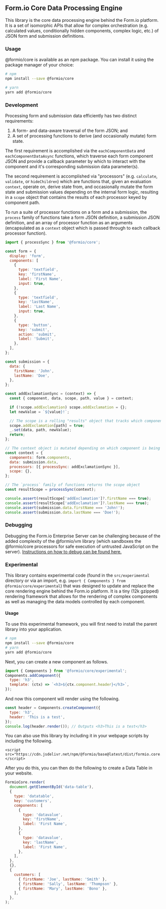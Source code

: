 ## Form.io Core Data Processing Engine

This library is the core data processing engine behind the Form.io platform. It is a set of isomorphic APIs that allow for complex orchestration (e.g. calculated values, conditionally hidden components, complex logic, etc.) of JSON form and submission definitions.

### Usage

@formio/core is available as an npm package. You can install it using the package manager of your choice:

```bash
# npm
npm install --save @formio/core

# yarn
yarn add @formio/core
```

### Development

Processing form and submission data efficiently has two distinct requirements:

1. A form- and data-aware traversal of the form JSON; and
2. A set of processing functions to derive (and occasionally mutate) form state.

The first requirement is accomplished via the `eachComponentData` and `eachComponentDataAsync` functions, which traverse each form component JSON and provide a callback parameter by which to interact with the component and it's corresponding submission data parameter(s).

The second requirement is accomplished via "processors" (e.g. `calculate`, `validate`, or `hideChildren`) which are functions that, given an evaluation `context`, operate on, derive state from, and occasionally mutate the form state and submission values depending on the internal form logic, resulting in a `scope` object that contains the results of each processor keyed by component path.

To run a suite of processor functions on a form and a submission, the `process` family of functions take a form JSON definition, a submission JSON definition, and an array of processor function as an arguments (encapsulated as a `context` object which is passed through to each callback processor function).

```js
import { processSync } from '@formio/core';

const form = {
  display: 'form',
  components: [
    {
      type: 'textfield',
      key: 'firstName',
      label: 'First Name',
      input: true,
    },
    {
      type: 'textfield',
      key: 'lastName',
      label: 'Last Name',
      input: true,
    },
    {
      type: 'button',
      key: 'submit',
      action: 'submit',
      label: 'Submit',
    },
  ],
};

const submission = {
  data: {
    firstName: 'John',
    lastName: 'Doe',
  },
};

const addExclamationSync = (context) => {
  const { component, data, scope, path, value } = context;

  if (!scope.addExclamation) scope.addExclamation = {};
  let newValue = `${value}!`;

  // The scope is a rolling "results" object that tracks which components have been operated on by which processor functions
  scope.addExclamation[path] = true;
  _.set(data, path, newValue);
  return;
};

// The context object is mutated depending on which component is being processed; after `processSync` it will contain the processed components and data
const context = {
  components: form.components,
  data: submission.data,
  processors: [{ processSync: addExclamationSync }],
  scope: {},
};

// The `process` family of functions returns the scope object
const resultScope = processSync(context);

console.assert(resultScope['addExclamation']?.firstName === true);
console.assert(resultScope['addExclamation']?.lastName === true);
console.assert(submission.data.firstName === 'John!');
console.assert(submission.data.lastName === 'Doe!');
```

### Debugging

Debugging the Form.io Enterprise Server can be challenging because of the added complexity of the @formio/vm library (which sandboxes the @formio/core processors for safe execution of untrusted JavaScript on the server). [Instructions on how to debug can be found here.](https://formio.atlassian.net/wiki/spaces/SD/pages/184025089/Debugging+formio+core)

### Experimental

This library contains experimental code (found in the `src/experimental` directory or via an import, e.g. `import { Components } from @formio/core/experimental`) that was designed to update and replace the core rendering engine behind the Form.io platform. It is a tiny (12k gzipped) rendering framework that allows for the rendering of complex components as well as managing the data models controlled by each component.

#### Usage

To use this experimental framework, you will first need to install the parent library into your application.

```bash
# npm
npm install --save @formio/core
# yarn
yarn add @formio/core
```

Next, you can create a new component as follows.

```js
import { Components } from '@formio/core/experimental';
Components.addComponent({
  type: 'h3',
  template: (ctx) => `<h3>${ctx.component.header}</h3>`,
});
```

And now this component will render using the following.

```js
const header = Components.createComponent({
  type: 'h3',
  header: 'This is a test',
});
console.log(header.render()); // Outputs <h3>This is a test</h3>
```

You can also use this library by including it in your webpage scripts by including the following.

```
<script src="https://cdn.jsdelivr.net/npm/@formio/base@latest/dist/formio.core.min.js"></script>
```

After you do this, you can then do the following to create a Data Table in your website.

```js
FormioCore.render(
  document.getElementById('data-table'),
  {
    type: 'datatable',
    key: 'customers',
    components: [
      {
        type: 'datavalue',
        key: 'firstName',
        label: 'First Name',
      },
      {
        type: 'datavalue',
        key: 'lastName',
        label: 'First Name',
      },
    ],
  },
  {},
  {
    customers: [
      { firstName: 'Joe', lastName: 'Smith' },
      { firstName: 'Sally', lastName: 'Thompson' },
      { firstName: 'Mary', lastName: 'Bono' },
    ],
  },
);
```
